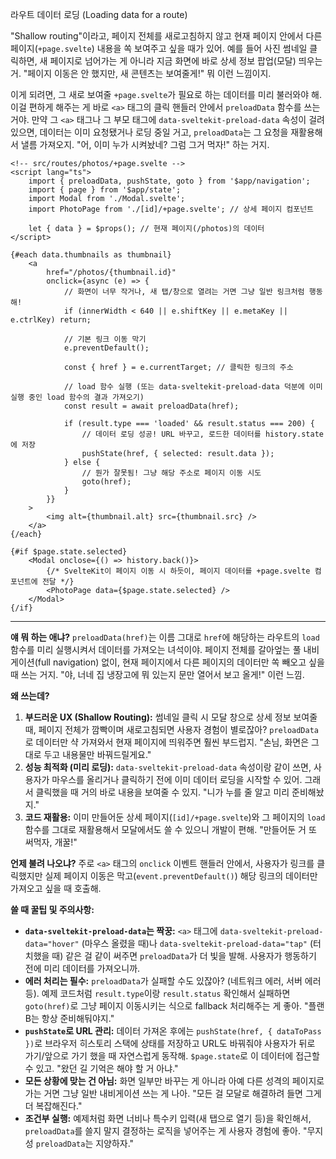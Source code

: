 라우트 데이터 로딩 (Loading data for a route)

"Shallow routing"이라고, 페이지 전체를 새로고침하지 않고 현재 페이지 안에서 다른 페이지(`+page.svelte`) 내용을 쏙 보여주고 싶을 때가 있어. 예를 들어 사진 썸네일 클릭하면, 새 페이지로 넘어가는 게 아니라 지금 화면에 바로 상세 정보 팝업(모달) 띄우는 거. "페이지 이동은 안 했지만, 새 콘텐츠는 보여줄게!" 뭐 이런 느낌이지.

이게 되려면, 그 새로 보여줄 `+page.svelte`가 필요로 하는 데이터를 미리 불러와야 해. 이걸 편하게 해주는 게 바로 `<a>` 태그의 클릭 핸들러 안에서 `preloadData` 함수를 쓰는 거야. 만약 그 `<a>` 태그나 그 부모 태그에 `data-sveltekit-preload-data` 속성이 걸려있으면, 데이터는 이미 요청됐거나 로딩 중일 거고, `preloadData`는 그 요청을 재활용해서 낼름 가져오지. "어, 이미 누가 시켜놨네? 그럼 그거 먹자!" 하는 거지.

```svelte
<!-- src/routes/photos/+page.svelte -->
<script lang="ts">
	import { preloadData, pushState, goto } from '$app/navigation';
	import { page } from '$app/state';
	import Modal from './Modal.svelte';
	import PhotoPage from './[id]/+page.svelte'; // 상세 페이지 컴포넌트

	let { data } = $props(); // 현재 페이지(/photos)의 데이터
</script>

{#each data.thumbnails as thumbnail}
	<a
		href="/photos/{thumbnail.id}"
		onclick={async (e) => {
			// 화면이 너무 작거나, 새 탭/창으로 열려는 거면 그냥 일반 링크처럼 행동해!
			if (innerWidth < 640 || e.shiftKey || e.metaKey || e.ctrlKey) return;

			// 기본 링크 이동 막기
			e.preventDefault();

			const { href } = e.currentTarget; // 클릭한 링크의 주소

			// load 함수 실행 (또는 data-sveltekit-preload-data 덕분에 이미 실행 중인 load 함수의 결과 가져오기)
			const result = await preloadData(href);

			if (result.type === 'loaded' && result.status === 200) {
				// 데이터 로딩 성공! URL 바꾸고, 로드한 데이터를 history.state에 저장
				pushState(href, { selected: result.data });
			} else {
				// 뭔가 잘못됨! 그냥 해당 주소로 페이지 이동 시도
				goto(href);
			}
		}}
	>
		<img alt={thumbnail.alt} src={thumbnail.src} />
	</a>
{/each}

{#if $page.state.selected}
	<Modal onclose={() => history.back()}>
		{/* SvelteKit이 페이지 이동 시 하듯이, 페이지 데이터를 +page.svelte 컴포넌트에 전달 */}
		<PhotoPage data={$page.state.selected} />
	</Modal>
{/if}
```

---

**얘 뭐 하는 애냐?**
`preloadData(href)`는 이름 그대로 `href`에 해당하는 라우트의 `load` 함수를 미리 실행시켜서 데이터를 가져오는 녀석이야. 페이지 전체를 갈아엎는 풀 내비게이션(full navigation) 없이, 현재 페이지에서 다른 페이지의 데이터만 쏙 빼오고 싶을 때 쓰는 거지. "야, 너네 집 냉장고에 뭐 있는지 문만 열어서 보고 올게!" 이런 느낌.

**왜 쓰는데?**
1.  **부드러운 UX (Shallow Routing):** 썸네일 클릭 시 모달 창으로 상세 정보 보여줄 때, 페이지 전체가 깜빡이며 새로고침되면 사용자 경험이 별로잖아? `preloadData`로 데이터만 샥 가져와서 현재 페이지에 띄워주면 훨씬 부드럽지. "손님, 화면은 그대로 두고 내용물만 바꿔드릴게요."
2.  **성능 최적화 (미리 로딩):** `data-sveltekit-preload-data` 속성이랑 같이 쓰면, 사용자가 마우스를 올리거나 클릭하기 전에 이미 데이터 로딩을 시작할 수 있어. 그래서 클릭했을 때 거의 바로 내용을 보여줄 수 있지. "니가 누를 줄 알고 미리 준비해놨지."
3.  **코드 재활용:** 이미 만들어둔 상세 페이지(`[id]/+page.svelte`)와 그 페이지의 `load` 함수를 그대로 재활용해서 모달에서도 쓸 수 있으니 개발이 편해. "만들어둔 거 또 써먹자, 개꿀!"

**언제 불려 나오냐?**
주로 `<a>` 태그의 `onclick` 이벤트 핸들러 안에서, 사용자가 링크를 클릭했지만 실제 페이지 이동은 막고(`event.preventDefault()`) 해당 링크의 데이터만 가져오고 싶을 때 호출해.

**쓸 때 꿀팁 및 주의사항:**
*   **`data-sveltekit-preload-data`는 짝꿍:** `<a>` 태그에 `data-sveltekit-preload-data="hover"` (마우스 올렸을 때)나 `data-sveltekit-preload-data="tap"` (터치했을 때) 같은 걸 같이 써주면 `preloadData`가 더 빛을 발해. 사용자가 행동하기 전에 미리 데이터를 가져오니까.
*   **에러 처리는 필수:** `preloadData`가 실패할 수도 있잖아? (네트워크 에러, 서버 에러 등). 예제 코드처럼 `result.type`이랑 `result.status` 확인해서 실패하면 `goto(href)`로 그냥 페이지 이동시키는 식으로 fallback 처리해주는 게 좋아. "플랜 B는 항상 준비해둬야지."
*   **`pushState`로 URL 관리:** 데이터 가져온 후에는 `pushState(href, { dataToPass })`로 브라우저 히스토리 스택에 상태를 저장하고 URL도 바꿔줘야 사용자가 뒤로 가기/앞으로 가기 했을 때 자연스럽게 동작해. `$page.state`로 이 데이터에 접근할 수 있고. "왔던 길 기억은 해야 할 거 아냐."
*   **모든 상황에 맞는 건 아님:** 화면 일부만 바꾸는 게 아니라 아예 다른 성격의 페이지로 가는 거면 그냥 일반 내비게이션 쓰는 게 나아. "모든 걸 모달로 해결하려 들면 그게 더 복잡해진다."
*   **조건부 실행:** 예제처럼 화면 너비나 특수키 입력(새 탭으로 열기 등)을 확인해서, `preloadData`를 쓸지 말지 결정하는 로직을 넣어주는 게 사용자 경험에 좋아. "무지성 `preloadData`는 지양하자."